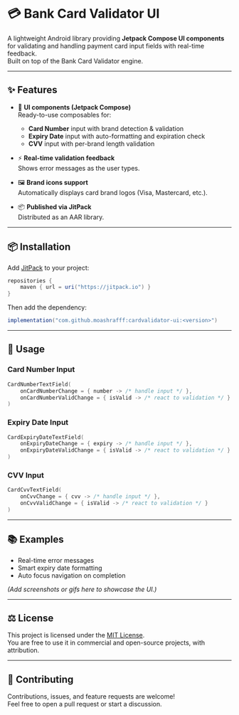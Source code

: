# 💳 Bank Card Validator UI

A lightweight Android library providing **Jetpack Compose UI components** for validating and handling payment card input fields with real-time feedback.  
Built on top of the Bank Card Validator engine.

---

## ✨ Features

- 🎨 **UI components (Jetpack Compose)**  
  Ready-to-use composables for:
  - **Card Number** input with brand detection & validation  
  - **Expiry Date** input with auto-formatting and expiration check  
  - **CVV** input with per-brand length validation  

- ⚡ **Real-time validation feedback**  
  Shows error messages as the user types.  

- 🖼️ **Brand icons support**  
  Automatically displays card brand logos (Visa, Mastercard, etc.).  

- 📦 **Published via JitPack**  
  Distributed as an AAR library.

---

## 📦 Installation

Add [JitPack](https://jitpack.io) to your project:

```gradle
repositories {
    maven { url = uri("https://jitpack.io") }
}
```

Then add the dependency:

```gradle
implementation("com.github.moashrafff:cardvalidator-ui:<version>")
```

---

## 🚀 Usage

### Card Number Input
```kotlin
CardNumberTextField(
    onCardNumberChange = { number -> /* handle input */ },
    onCardNumberValidChange = { isValid -> /* react to validation */ }
)
```

### Expiry Date Input
```kotlin
CardExpiryDateTextField(
    onExpiryDateChange = { expiry -> /* handle input */ },
    onExpiryDateValidChange = { isValid -> /* react to validation */ }
)
```

### CVV Input
```kotlin
CardCvvTextField(
    onCvvChange = { cvv -> /* handle input */ },
    onCvvValidChange = { isValid -> /* react to validation */ }
)
```

---

## 📚 Examples

- Real-time error messages  
- Smart expiry date formatting  
- Auto focus navigation on completion  

*(Add screenshots or gifs here to showcase the UI.)*

---

## ⚖️ License

This project is licensed under the [MIT License](LICENSE).  
You are free to use it in commercial and open-source projects, with attribution.

---

## 🤝 Contributing

Contributions, issues, and feature requests are welcome!  
Feel free to open a pull request or start a discussion.
